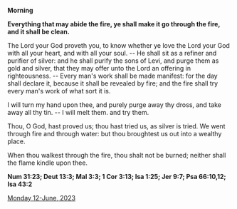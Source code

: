 **Morning**

**Everything that may abide the fire, ye shall make it go through the fire, and it shalI be clean.**
 
The Lord your God proveth you, to know whether ye love the Lord your God with all your heart, and with all your soul. -- He shall sit as a refiner and purifier of silver: and he shall purify the sons of Levi, and purge them as gold and silver, that they may offer unto the Lord an offering in righteousness. -- Every man's work shall be made manifest: for the day shall declare it, because it shall be revealed by fire; and the fire shall try every man's work of what sort it is.
 
I will turn my hand upon thee, and purely purge away thy dross, and take away all thy tin. -- I will melt them. and try them.
 
Thou, O God, hast proved us; thou hast tried us, as silver is tried. We went through fire and through water: but thou broughtest us out into a wealthy place.
 
When thou walkest through the fire, thou shalt not be burned; neither shall the flame kindle upon thee.  

**Num 31:23; Deut 13:3; Mal 3:3; 1 Cor 3:13; Isa 1:25; Jer 9:7; Psa 66:10,12; Isa 43:2**

[Monday 12-June, 2023](https://t.me/daily_light)
